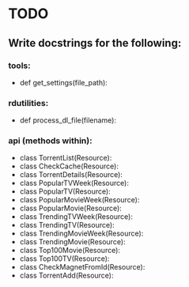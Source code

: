 # TODO

## Write docstrings for the following:

### tools:
- def get_settings(file_path):

### rdutilities:
- def process_dl_file(filename):

### api (methods within):
- class TorrentList(Resource):
- class CheckCache(Resource):
- class TorrentDetails(Resource):
- class PopularTVWeek(Resource):
- class PopularTV(Resource):
- class PopularMovieWeek(Resource):
- class PopularMovie(Resource):
- class TrendingTVWeek(Resource):
- class TrendingTV(Resource):
- class TrendingMovieWeek(Resource):
- class TrendingMovie(Resource):
- class Top100Movie(Resource):
- class Top100TV(Resource):
- class CheckMagnetFromId(Resource):
- class TorrentAdd(Resource):